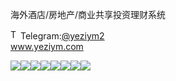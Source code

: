 海外酒店/房地产/商业共享投资理财系统<p dir="auto"><a target="_blank" rel="noopener noreferrer nofollow" href="https://camo.githubusercontent.com/d614d90677fbc2e34c7c62ebc68c82379d87a57c4beaf05af65fec7ba6b72e36/68747470733a2f2f63646e2d69636f6e732d706e672e666c617469636f6e2e636f6d2f3531322f323131312f323131313634362e706e67"><img src="https://camo.githubusercontent.com/d614d90677fbc2e34c7c62ebc68c82379d87a57c4beaf05af65fec7ba6b72e36/68747470733a2f2f63646e2d69636f6e732d706e672e666c617469636f6e2e636f6d2f3531322f323131312f323131313634362e706e67" alt="Telegram Icon" style="width: 16px; max-width: 100%;" data-canonical-src="https://cdn-icons-png.flaticon.com/512/2111/2111646.png"></a>Telegram:<a href="https://t.me/yeziym2" rel="nofollow">@yeziym2</a><br><a href="https://www.yeziym.com/">www.yeziym.com</a></p><img src="https://github.com/yeziym/ezdA3805L2/blob/main/BPOb0.png"><img src="https://github.com/yeziym/ezdA3805L2/blob/main/ruGBl.png"><img src="https://github.com/yeziym/ezdA3805L2/blob/main/oiAD7.png"><img src="https://github.com/yeziym/ezdA3805L2/blob/main/0QBel.png"><img src="https://github.com/yeziym/ezdA3805L2/blob/main/i0lCd.png"><img src="https://github.com/yeziym/ezdA3805L2/blob/main/wUYx8.png"><img src="https://github.com/yeziym/ezdA3805L2/blob/main/eIv3n.png"><img src="https://github.com/yeziym/ezdA3805L2/blob/main/Dxd0R.png">